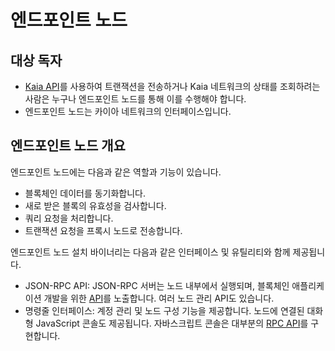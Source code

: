 # 엔드포인트 노드

## 대상 독자 <a id="intended-audience"></a>

- [Kaia API](../../references/json-rpc/klay/account-created)를 사용하여 트랜잭션을 전송하거나 Kaia 네트워크의 상태를 조회하려는 사람은 누구나 엔드포인트 노드를 통해 이를 수행해야 합니다.
- 엔드포인트 노드는 카이아 네트워크의 인터페이스입니다.

## 엔드포인트 노드 개요 <a id="endpoint-node-overview"></a>

엔드포인트 노드에는 다음과 같은 역할과 기능이 있습니다.

- 블록체인 데이터를 동기화합니다.
- 새로 받은 블록의 유효성을 검사합니다.
- 쿼리 요청을 처리합니다.
- 트랜잭션 요청을 프록시 노드로 전송합니다.

엔드포인트 노드 설치 바이너리는 다음과 같은 인터페이스 및 유틸리티와 함께 제공됩니다.

- JSON-RPC API: JSON-RPC 서버는 노드 내부에서 실행되며, 블록체인 애플리케이션 개발을 위한 [API](../../references/json-rpc/klay/account-created)를 노출합니다. 여러 노드 관리 API도 있습니다.
- 명령줄 인터페이스: 계정 관리 및 노드 구성 기능을 제공합니다. 노드에 연결된 대화형 JavaScript 콘솔도 제공됩니다. 자바스크립트 콘솔은 대부분의 [RPC API](../../references/json-rpc/references.md)를 구현합니다.